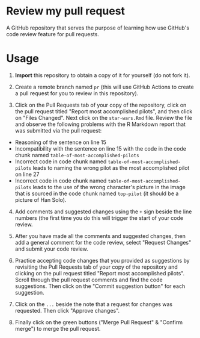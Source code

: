 # Review my pull request

A GitHub repository that serves the purpose of learning how use GitHub's code review feature for pull requests.

# Usage

1. **Import** this repository to obtain a copy of it for yourself (do not fork it).

2. Create a remote branch named `pr` (this will use GitHub Actions to create a pull request for you to review in this repository).

3. Click on the Pull Requests tab of your copy of the repository, click on the pull request titled "Report most accomplished pilots", and then click on "Files Changed". Next click on the `star-wars.Rmd` file. Review the file and observe the following problems with the R Markdown report that was submitted via the pull request:
- Reasoning of the sentence on line 15
- Incompatibility with the sentence on line 15 with the code in the code chunk named `table-of-most-accomplished-pilots`
- Incorrect code in code chunk named `table-of-most-accomplished-pilots` leads to naming the wrong pilot as the most accomplished pilot on line 27
- Incorrect code in code chunk named `table-of-most-accomplished-pilots` leads to the use of the wrong character's picture in the image that is sourced in the code chunk named `top-pilot` (it should be a picture of Han Solo).

4. Add comments and suggested changes using the `+` sign beside the line numbers (the first time you do this will trigger the start of your code review. 

5. After you have made all the comments and suggested changes, then add a general comment for the code review, select "Request Changes" and submit your code review.

6. Practice accepting code changes that you provided as suggestions by revisiting the Pull Requests tab of your copy of the repository and clicking on the pull request titled "Report most accomplished pilots". Scroll through the pull request comments and find the code suggestions. Then click on the "Commit suggestion button" for each suggestion. 

7. Click on the `...` beside the note that a request for changes was requested. Then click "Approve changes".

8. Finally click on the green buttons ("Merge Pull Request" & "Confirm merge") to merge the pull request.
